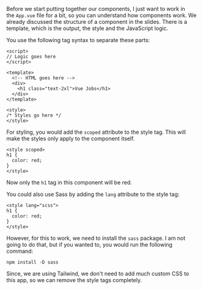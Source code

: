 Before we start putting together our components, I just want to work in the `App.vue` file for a bit, so you can understand how components work. We already discussed the structure of a component in the slides. There is a template, which is the output, the style and the JavaScript logic.

You use the following tag syntax to separate these parts:

```
<script>
// Logic goes here
</script>

<template>
  <!-- HTML goes here -->
  <div>
    <h1 class="text-2xl">Vue Jobs</h1>
  </div>
</template>

<style>
/* Styles go here */
</style>
```

For styling, you would add the `scoped` attribute to the style tag. This will make the styles only apply to the component itself.

```
<style scoped>
h1 {
  color: red;
}
</style>
```

Now only the `h1` tag in this component will be red.

You could also use Sass by adding the `lang` attribute to the style tag:

```
<style lang="scss">
h1 {
  color: red;
}
</style>
```

However, for this to work, we need to install the `sass` package. I am not going to do that, but if you wanted to, you would run the following command:

```
npm install -D sass
```

Since, we are using Tailwind, we don't need to add much custom CSS to this app, so we can remove the style tags completely.